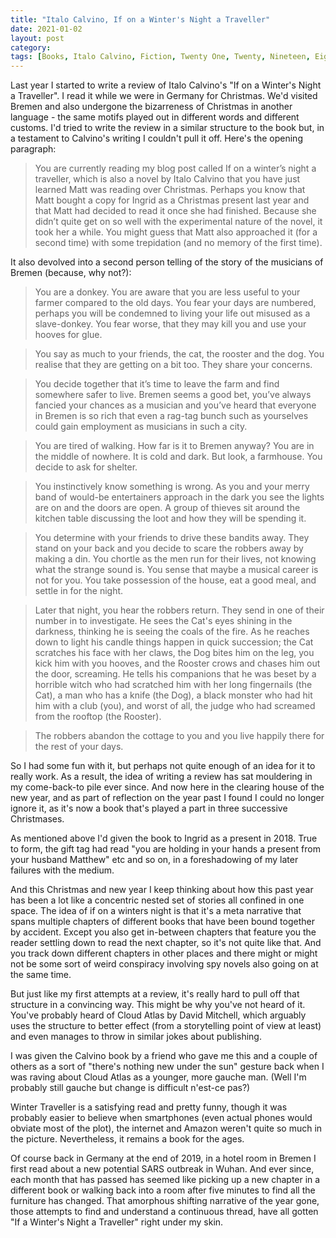 ```yaml
---
title: "Italo Calvino, If on a Winter's Night a Traveller"
date: 2021-01-02
layout: post
category:
tags: [Books, Italo Calvino, Fiction, Twenty One, Twenty, Nineteen, Eighteen, Christmas, Germany]
---
```

Last year I started to write a review of Italo Calvino's "If on a Winter's Night a Traveller". I read it while we were in Germany for Christmas. We'd visited Bremen and also undergone the bizarreness of Christmas in another language - the same motifs played out in different words and different customs. I'd tried to write the review in a similar structure to the book but, in a testament to Calvino's writing I couldn't pull it off. Here's the opening paragraph:

> You are currently reading my blog post called If on a winter’s night a traveller, which is also a novel by Italo Calvino that you have just learned Matt was reading over Christmas. Perhaps you know that Matt bought a copy for Ingrid as a Christmas present last year and that Matt had decided to read it once she had finished. Because she didn’t quite get on so well with the experimental nature of the novel, it took her a while. You might guess that Matt also approached it (for a second time) with some trepidation (and no memory of the first time).

It also devolved into a second person telling of the story of the musicians of Bremen (because, why not?):

> You are a donkey. You are aware that you are less useful to your farmer compared to the old days. You fear your days are numbered, perhaps you will be condemned to living your life out misused as a slave-donkey. You fear worse, that they may kill you and use your hooves for glue.

> You say as much to your friends, the cat, the rooster and the dog. You realise that they are getting on a bit too. They share your concerns.

> You decide together that it’s time to leave the farm and find somewhere safer to live. Bremen seems a good bet, you’ve always fancied your chances as a musician and you’ve heard that everyone in Bremen is so rich that even a rag-tag bunch such as yourselves could gain employment as musicians in such a city. 

> You are tired of walking. How far is it to Bremen anyway? You are in the middle of nowhere. It is cold and dark. But look, a farmhouse. You decide to ask for shelter.

> You instinctively know something is wrong. As you and your merry band of would-be entertainers approach in the dark you see the lights are on and the doors are open. A group of thieves sit around the kitchen table discussing the loot and how they will be spending it.

> You determine with your friends to drive these bandits away. They stand on your back and you decide to scare the robbers away by making a din. You chortle as the men run for their lives, not knowing what the strange sound is. You sense that maybe a musical career is not for you. You take possession of the house, eat a good meal, and settle in for the night.

> Later that night, you hear the robbers return. They send in one of their number in to investigate. He sees the Cat's eyes shining in the darkness, thinking he is seeing the coals of the fire. As he reaches down to light his candle things happen in quick succession; the Cat scratches his face with her claws, the Dog bites him on the leg, you kick him with you hooves, and the Rooster crows and chases him out the door, screaming. He tells his companions that he was beset by a horrible witch who had scratched him with her long fingernails (the Cat), a man who has a knife (the Dog), a black monster who had hit him with a club (you), and worst of all, the judge who had screamed from the rooftop (the Rooster).

> The robbers abandon the cottage to you and you live happily there for the rest of your days.

So I had some fun with it, but perhaps not quite enough of an idea for it to really work.  As a result, the idea of writing a review has sat mouldering in my come-back-to pile ever since. And now here in the clearing house of the new year, and as part of reflection on the year past I found I could no longer ignore it, as it's now a book that's played a part in three successive Christmases.

As mentioned above I'd given the book to Ingrid as a present in 2018. True to form, the gift tag had read "you are holding in your hands a present from your husband Matthew" etc and so on, in a foreshadowing of my later failures with the medium. 

And this Christmas and new year I keep thinking about how this past year has been a lot like a concentric nested set of stories all confined in one space. The idea of if on a winters night is that it's a meta narrative that spans multiple chapters of different books that have been bound together by accident. Except you also get in-between chapters that feature you the reader settling down to read the next chapter, so it's not quite like that. And you track down different chapters in other places and there might or might not be some sort of weird conspiracy involving spy novels also going on at the same time. 

But just like my first attempts at a review, it's really hard to pull off that structure in a convincing way. This might be why you've not heard of it. You've probably heard of Cloud Atlas by David Mitchell, which arguably uses the structure to better effect (from a storytelling point of view at least) and even manages to throw in similar jokes about publishing.

I was given the Calvino book by a friend who gave me this and a couple of others as a sort of "there's nothing new under the sun" gesture back when I was raving about Cloud Atlas as a younger, more gauche man. (Well I'm probably still gauche but change is difficult n'est-ce pas?)

Winter Traveller is a satisfying read and pretty funny, though it was probably easier to believe when  smartphones (even actual phones would obviate most of the plot), the internet and Amazon weren't quite so much in the picture. Nevertheless, it remains a book for the ages. 

Of course back in Germany at the end of 2019, in a hotel room in Bremen I first read about a new potential SARS outbreak in Wuhan. And ever since, each month that has passed has seemed like picking up a new chapter in a different book or walking back into a room after five minutes to find all the furniture has changed. That amorphous shifting narrative of the year gone, those attempts to find and understand a continuous thread, have all gotten "If a Winter's Night a Traveller" right under my skin. 